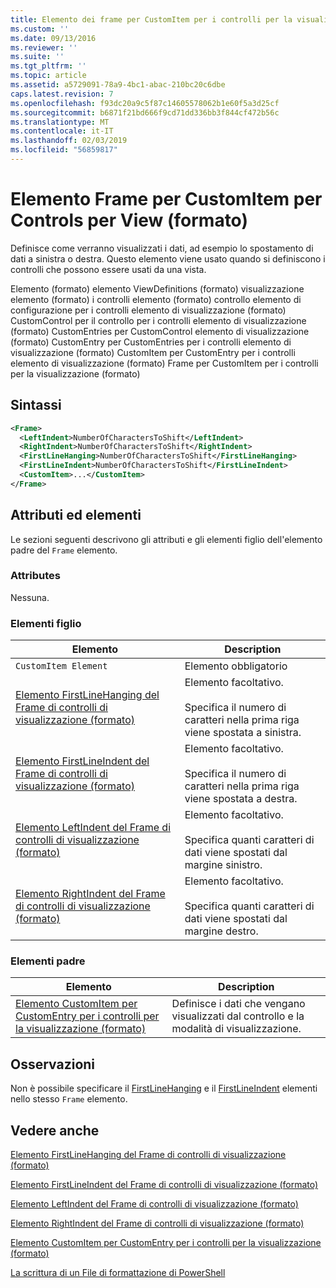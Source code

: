 ```yaml
---
title: Elemento dei frame per CustomItem per i controlli per la visualizzazione (formato) | Microsoft Docs
ms.custom: ''
ms.date: 09/13/2016
ms.reviewer: ''
ms.suite: ''
ms.tgt_pltfrm: ''
ms.topic: article
ms.assetid: a5729091-78a9-4bc1-abac-210bc20c6dbe
caps.latest.revision: 7
ms.openlocfilehash: f93dc20a9c5f87c14605578062b1e60f5a3d25cf
ms.sourcegitcommit: b6871f21bd666f9cd71dd336bb3f844cf472b56c
ms.translationtype: MT
ms.contentlocale: it-IT
ms.lasthandoff: 02/03/2019
ms.locfileid: "56859817"
---
```

# <a name="frame-element-for-customitem-for-controls-for-view-format"></a>Elemento Frame per CustomItem per Controls per View (formato)

Definisce come verranno visualizzati i dati, ad esempio lo spostamento di dati a sinistra o destra. Questo elemento viene usato quando si definiscono i controlli che possono essere usati da una vista.

Elemento (formato) elemento ViewDefinitions (formato) visualizzazione elemento (formato) i controlli elemento (formato) controllo elemento di configurazione per i controlli elemento di visualizzazione (formato) CustomControl per il controllo per i controlli elemento di visualizzazione (formato) CustomEntries per CustomControl elemento di visualizzazione (formato) CustomEntry per CustomEntries per i controlli elemento di visualizzazione (formato) CustomItem per CustomEntry per i controlli elemento di visualizzazione (formato) Frame per CustomItem per i controlli per la visualizzazione (formato)

## <a name="syntax"></a>Sintassi

```xml
<Frame>
  <LeftIndent>NumberOfCharactersToShift</LeftIndent>
  <RightIndent>NumberOfCharactersToShift</RightIndent>
  <FirstLineHanging>NumberOfCharactersToShift</FirstLineHanging>
  <FirstLineIndent>NumberOfCharactersToShift</FirstLineIndent>
  <CustomItem>...</CustomItem>
</Frame>
```

## <a name="attributes-and-elements"></a>Attributi ed elementi

Le sezioni seguenti descrivono gli attributi e gli elementi figlio dell'elemento padre del `Frame` elemento.

### <a name="attributes"></a>Attributes

Nessuna.

### <a name="child-elements"></a>Elementi figlio

|Elemento|Description|
|-------------|-----------------|
|`CustomItem Element`|Elemento obbligatorio|
|[Elemento FirstLineHanging del Frame di controlli di visualizzazione (formato)](./firstlinehanging-element-for-frame-for-controls-for-view-format.md)|Elemento facoltativo.<br /><br /> Specifica il numero di caratteri nella prima riga viene spostata a sinistra.|
|[Elemento FirstLineIndent del Frame di controlli di visualizzazione (formato)](./firstlineindent-element-for-frame-for-controls-for-view-format.md)|Elemento facoltativo.<br /><br /> Specifica il numero di caratteri nella prima riga viene spostata a destra.|
|[Elemento LeftIndent del Frame di controlli di visualizzazione (formato)](./leftindent-element-for-frame-for-controls-for-view-format.md)|Elemento facoltativo.<br /><br /> Specifica quanti caratteri di dati viene spostati dal margine sinistro.|
|[Elemento RightIndent del Frame di controlli di visualizzazione (formato)](./rightindent-element-for-frame-for-controls-for-view-format.md)|Elemento facoltativo.<br /><br /> Specifica quanti caratteri di dati viene spostati dal margine destro.|

### <a name="parent-elements"></a>Elementi padre

|Elemento|Description|
|-------------|-----------------|
|[Elemento CustomItem per CustomEntry per i controlli per la visualizzazione (formato)](./customitem-element-for-customentry-for-controls-for-view-format.md)|Definisce i dati che vengano visualizzati dal controllo e la modalità di visualizzazione.|

## <a name="remarks"></a>Osservazioni

Non è possibile specificare il [FirstLineHanging](./firstlinehanging-element-for-frame-for-controls-for-view-format.md) e il [FirstLineIndent](./firstlineindent-element-for-frame-for-controls-for-view-format.md) elementi nello stesso `Frame` elemento.

## <a name="see-also"></a>Vedere anche

[Elemento FirstLineHanging del Frame di controlli di visualizzazione (formato)](./firstlinehanging-element-for-frame-for-controls-for-view-format.md)

[Elemento FirstLineIndent del Frame di controlli di visualizzazione (formato)](./firstlineindent-element-for-frame-for-controls-for-view-format.md)

[Elemento LeftIndent del Frame di controlli di visualizzazione (formato)](./leftindent-element-for-frame-for-controls-for-view-format.md)

[Elemento RightIndent del Frame di controlli di visualizzazione (formato)](./rightindent-element-for-frame-for-controls-for-view-format.md)

[Elemento CustomItem per CustomEntry per i controlli per la visualizzazione (formato)](./customitem-element-for-customentry-for-controls-for-view-format.md)

[La scrittura di un File di formattazione di PowerShell](./writing-a-powershell-formatting-file.md)
